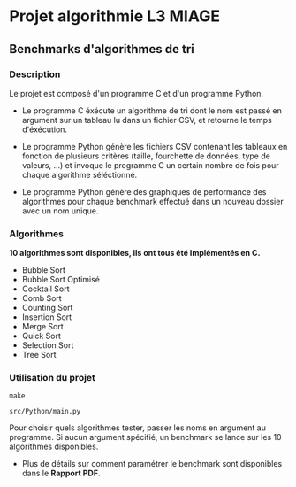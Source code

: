 # Projet algorithmie L3 MIAGE

## Benchmarks d'algorithmes de tri

### Description

Le projet est composé d'un programme C et d'un programme Python.

- Le programme C éxécute un algorithme de tri dont le nom est passé en argument sur un tableau lu dans un fichier CSV,
  et retourne le temps d'éxécution.

- Le programme Python génère les fichiers CSV contenant les tableaux en fonction de plusieurs critères (taille, fourchette de
  données, type de valeurs, ...) et invoque le programme C un certain nombre de fois pour chaque algorithme séléctionné.

- Le programme Python génère des graphiques de performance des algorithmes pour chaque benchmark effectué dans un nouveau
  dossier avec un nom unique.

### Algorithmes

**10 algorithmes sont disponibles, ils ont tous été implémentés en C.**

- Bubble Sort
- Bubble Sort Optimisé
- Cocktail Sort
- Comb Sort
- Counting Sort
- Insertion Sort
- Merge Sort
- Quick Sort
- Selection Sort
- Tree Sort

### Utilisation du projet

```
make

src/Python/main.py
```

Pour choisir quels algorithmes tester, passer les noms en argument au programme.
Si aucun argument spécifié, un benchmark se lance sur les 10 algorithmes disponibles.

- Plus de détails sur comment paramétrer le benchmark sont disponibles dans le **Rapport PDF**.
